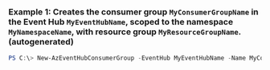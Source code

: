 ### Example 1: Creates the consumer group `MyConsumerGroupName` in the Event Hub `MyEventHubName`, scoped to the namespace `MyNamespaceName`, with resource group `MyResourceGroupName`. (autogenerated)
```powershell
PS C:\> New-AzEventHubConsumerGroup -EventHub MyEventHubName -Name MyConsumerGroupName -Namespace MyNamespaceName -ResourceGroupName MyResourceGroupName
```

